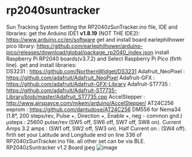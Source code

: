 # rp2040suntracker
Sun Tracking System
Setting the RP2040zSunTracker.ino file, IDE and libraries:
get the Arduino IDE1 **v1.8.19** (NOT THE IDE2): https://www.arduino.cc/en/software
get and install board earlephilhower pico library:
https://github.com/earlephilhower/arduino-pico/releases/download/global/package_rp2040_index.json
install Raspberry Pi RP2040 boards(v3.7.2) and Select Raspberry Pi Pico (firth line).
get and install libraries:  
DS3231 : https://github.com/NorthernWidget/DS3231
Adafruit_NeoPixel : https://github.com/adafruit/Adafruit_NeoPixel
Adafruit-GFX : https://github.com/adafruit/Adafruit-GFX-Library
Adafruit-ST7735 : https://github.com/adafruit/Adafruit-ST7735-Library/blob/master/Adafruit_ST7735.cpp
AccelStepper : http://www.airspayce.com/mikem/arduino/AccelStepper/
AT24C256 eeprom : https://github.com/dantudose/AT24C256
DM556 for Nema34 (1.8°, 200 steps/rev, Pulse +, Direction +, Enable +, neg - common gnd.)
µsteps : 25600 pulse/rev (SW5 off, SW6 off, SW7 off, SW8 on). 
Current Amps 3.2 amps : (SW1 off, SW2 off, SW3 on). Half Current on : (SW4 off).  
firth set your Latitude and Longitude end on line 336 of RP2040zSunTracker.ino file.
all other set can be via BLE.
RP2040zSuntracker v1.2 Board jpeg
![image](https://github.com/user-attachments/assets/3cad70b5-b918-4e9c-ba21-e61c066d7ed4)

